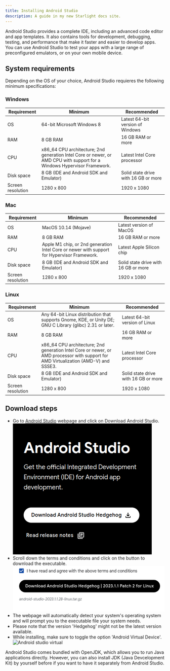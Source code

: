 ```yaml
---
title: Installing Android Studio 
description: A guide in my new Starlight docs site.
---
```


Android Studio provides a complete IDE, including an advanced code editor and app templates. It also contains tools for development, debugging, testing, and performance that make it faster and easier to develop apps. You can use Android Studio to test your apps with a large range of preconfigured emulators, or on your own mobile device.

## System requirements
Depending on the OS of your choice, Android Studio requieres the following minimum specifications:
### Windows

| Requirement          | Minimum                                   | Recommended                          |
| -------------------- | ----------------------------------------- | ------------------------------------ |
| OS                   | 64-bit Microsoft Windows 8                | Latest 64-bit version of Windows     |
| RAM                  | 8 GB RAM                                  | 16 GB RAM or more                   |
| CPU                  | x86_64 CPU architecture; 2nd generation Intel Core or newer, or AMD CPU with support for a Windows Hypervisor Framework. | Latest Intel Core processor |
| Disk space           | 8 GB (IDE and Android SDK and Emulator)  | Solid state drive with 16 GB or more |
| Screen resolution    | 1280 x 800                                | 1920 x 1080                          |

### Mac
| Requirement          | Minimum                                   | Recommended                          |
| -------------------- | ----------------------------------------- | ------------------------------------ |
| OS                   | MacOS 10.14 (Mojave)                      | Latest version of MacOS              |
| RAM                  | 8 GB RAM                                  | 16 GB RAM or more                   |
| CPU                  | Apple M1 chip, or 2nd generation Intel Core or newer with support for Hypervisor Framework. | Latest Apple Silicon chip |
| Disk space           | 8 GB (IDE and Android SDK and Emulator)  | Solid state drive with 16 GB or more |
| Screen resolution    | 1280 x 800                                | 1920 x 1080                          |

### Linux
| Requirement          | Minimum                                   | Recommended                          |
| -------------------- | ----------------------------------------- | ------------------------------------ |
| OS                   | Any 64-bit Linux distribution that supports Gnome, KDE, or Unity DE; GNU C Library (glibc) 2.31 or later. | Latest 64-bit version of Linux |
| RAM                  | 8 GB RAM                                  | 16 GB RAM or more                   |
| CPU                  | x86_64 CPU architecture; 2nd generation Intel Core or newer, or AMD processor with support for AMD Virtualization (AMD-V) and SSSE3. | Latest Intel Core processor |
| Disk space           | 8 GB (IDE and Android SDK and Emulator)  | Solid state drive with 16 GB or more |
| Screen resolution    | 1280 x 800                                | 1920 x 1080                          |


## Download steps
* Go to [Android Studio](https://developer.android.com/studio/) webpage and click on Download Android Studio.
![Android studio download](/public/android_studio_download.png)
* Scroll down the terms and conditions and click on the button to download the executable.
![Android studio terms](/public/terms.png)
* The webpage will automatically detect your system's operating system and will prompt you to the executable file your system needs.
* Please note that the version 'Hedgehog' might not be the latest version available. 
* While installing, make sure to toggle the option 'Android Virtual Device'.
![Android studio virtual](/cs2340-android-tutorial/virtual.png)

Android Studio comes bundled with OpenJDK, which allows you to run Java applications directly. However, you can also install JDK (Java Devcelopment Kit) by yourself before if you want to have it separately from Android Studio.


